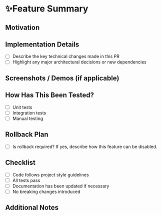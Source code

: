 # ✨Feature Summary
<!-- Clearly and concisely describe the feature introduced in this PR. -->

## Motivation
<!-- Why is this feature necessary? What problem does it solve? -->

## Implementation Details
- [ ] Describe the key technical changes made in this PR
- [ ] Highlight any major architectural decisions or new dependencies

## Screenshots / Demos (if applicable)
<!-- Add relevant UI/UX images, videos, or GIFs to demonstrate the change. -->

## How Has This Been Tested?
- [ ] Unit tests
- [ ] Integration tests
- [ ] Manual testing

## Rollback Plan
- [ ] Is rollback required? If yes, describe how this feature can be disabled.

## Checklist
- [ ] Code follows project style guidelines
- [ ] All tests pass
- [ ] Documentation has been updated if necessary
- [ ] No breaking changes introduced

## Additional Notes
<!-- Any considerations or special review requests. -->
